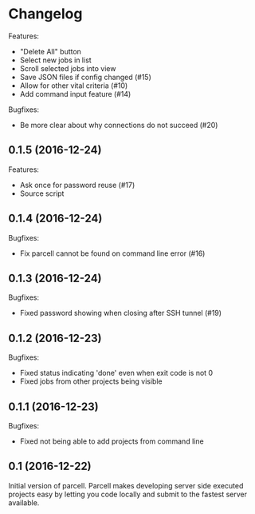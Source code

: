 Changelog
=========

Features:
* "Delete All" button
* Select new jobs in list
* Scroll selected jobs into view
* Save JSON files if config changed (#15)
* Allow for other vital criteria (#10)
* Add command input feature (#14)

Bugfixes:
* Be more clear about why connections do not succeed (#20)

0.1.5 (2016-12-24)
------------------

Features:
* Ask once for password reuse (#17)
* Source script

0.1.4 (2016-12-24)
------------------

Bugfixes:
* Fix parcell cannot be found on command line error (#16)

0.1.3 (2016-12-24)
------------------

Bugfixes:
* Fixed password showing when closing after SSH tunnel (#19)

0.1.2 (2016-12-23)
------------------

Bugfixes:
* Fixed status indicating 'done' even when exit code is not 0
* Fixed jobs from other projects being visible

0.1.1 (2016-12-23)
------------------

Bugfixes:
* Fixed not being able to add projects from command line

0.1 (2016-12-22)
----------------

Initial version of parcell. Parcell makes developing server side executed
projects easy by letting you code locally and submit to the fastest server
available.
